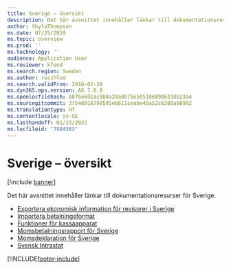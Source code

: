 ```yaml
---
title: Sverige – översikt
description: Det här avsnittet innehåller länkar till dokumentationsresurser för Sverige.
author: ShylaThompson
ms.date: 07/25/2019
ms.topic: overview
ms.prod: ''
ms.technology: ''
audience: Application User
ms.reviewer: kfend
ms.search.region: Sweden
ms.author: roschlom
ms.search.validFrom: 2016-02-28
ms.dyn365.ops.version: AX 7.0.0
ms.openlocfilehash: b076e691ac884a20a0b75e5051d6890633db23a4
ms.sourcegitcommit: 3754d916799595eb611ceabe45a52c6280a98992
ms.translationtype: HT
ms.contentlocale: sv-SE
ms.lasthandoff: 01/15/2022
ms.locfileid: "7984363"
---
```

# <a name="sweden-overview"></a>Sverige – översikt

[!include [banner](../includes/banner.md)]

Det här avsnittet innehåller länkar till dokumentationsresurser för Sverige. 

- [Exportera ekonomisk information för revisorer i Sverige](emea-swe-sie-standard-report.md)
- [Importera betalningsformat](emea-swe-payment-formats-import.md)
- [Funktioner för kassaapparat](../../commerce/localizations/emea-swe-cash-registers.md)
- [Momsbetalningsrapport för Sverige](emea-swe-sales-tax-payment-report-sweden.md)
- [Momsdeklaration för Sverige](emea-swe-VAT-declaration-Sweden.md)
- [Svensk Intrastat](emea-swe-intrastat.md)


[!INCLUDE[footer-include](../../includes/footer-banner.md)]

